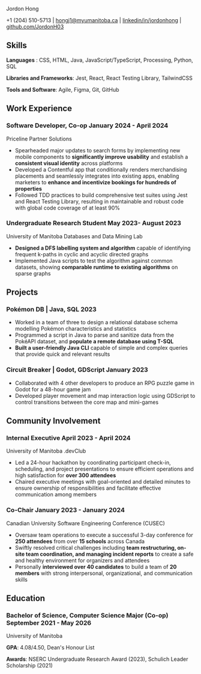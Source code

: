 <link rel="stylesheet" type="text/css" href="resume.css">
<link rel="stylesheet" href="https://fonts.googleapis.com/css?family=Nunito">

<span class="name"> Jordon Hong </span>

<span class="info">

+1 (204) 510-5713 | <a href="mailto:hongj1@myumanitoba.ca" target="_blank">hongj1@myumanitoba.ca</a> | <a href="https://linkedin.com/in/jordonhong" target="_blank">linkedin/in/jordonhong</a> | <a href="https://github.com/JordonH03" target="_blank">github.com/JordonH03</a>

</span>

## Skills
**Languages** : CSS, HTML, Java, JavaScript/TypeScript, Processing, Python, SQL

**Libraries and Frameworks**: Jest, React, React Testing Library, TailwindCSS

**Tools and Software**: Agile, Figma, Git, GitHub

## Work Experience

### Software Developer, Co-op <time> January 2024 - April 2024 </time>
<subheading> Priceline Partner Solutions </subheading>

- Spearheaded major updates to search forms by implementing new mobile components to **significantly improve usability** and establish a **consistent visual identity** across platforms
- Developed a Contentful app that conditionally renders merchandising placements and seamlessly integrates into existing apps, enabling marketers to **enhance and incentivize bookings for hundreds of properties**
- Followed TDD practices to build comprehensive test suites using Jest and React Testing Library, resulting in maintainable and robust code with global code coverage of at least 90%

### Undergraduate Research Student <time> May 2023- August 2023 </time>
<subheading> University of Manitoba Databases and Data Mining Lab </subheading>

- **Designed a DFS labelling system and algorithm** capable of identifying frequent k-paths in cyclic and acyclic directed graphs
- Implemented Java scripts to test the algorithm against common datasets, showing **comparable runtime to existing algorithms** on sparse graphs

## Projects

### Pokémon DB | Java, SQL <time> 2023 </time>

- Worked in a team of three to design a relational database schema modelling Pokémon characteristics and statistics
- Programmed a script in Java to parse and sanitize data from the PokéAPI dataset, and **populate a remote database using T-SQL**
- **Built a user-friendly Java CLI** capable of simple and complex queries that provide quick and relevant results

### Circuit Breaker | Godot, GDScript  <time> January 2023 </time>

- Collaborated with 4 other developers to produce an RPG puzzle game in Godot for a 48-hour game jam
- Developed player movement and map interaction logic using GDScript to control transitions between the core map and mini-games

## Community Involvement

### Internal Executive <time> April 2023 - April 2024 </time>
<subheading> University of Manitoba .devClub </subheading>

- Led a 24-hour hackathon by coordinating participant check-in, scheduling, and project presentations to ensure efficient operations and high satisfaction for **over 300 attendees**
- Chaired executive meetings with goal-oriented and detailed minutes to ensure ownership of responsibilities and facilitate effective communication among members

### Co-Chair <time> January 2023 - January 2024 </time>
<subheading> Canadian University Software Engineering Conference (CUSEC) </subheading>

- Oversaw team operations to execute a successful 3-day conference for **250 attendees** from over **15 schools** across Canada
- Swiftly resolved critical challenges including **team restructuring, on-site team coordination, and managing incident reports** to create a safe and healthy environment for organizers and attendees
- Personally **interviewed over 40 candidates** to build a team of **20 members** with strong interpersonal, organizational, and communication skills

## Education

### Bachelor of Science, Computer Science Major (Co-op) <time> September 2021 - May 2026 </time>
<subheading> University of Manitoba </subheading>

**GPA**: 4.08/4.50, Dean's Honour List

**Awards**: NSERC Undergraduate Research Award (2023), Schulich Leader Scholarship (2021)
